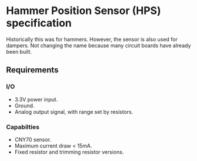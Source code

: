# Hammer Position Sensor (HPS) specification

Historically this was for hammers. However, the sensor is also used for dampers. Not changing the name because many circuit boards have already been built.

## Requirements

### I/O
* 3.3V power input.
* Ground.
* Analog output signal, with range set by resistors.

### Capabilties
* CNY70 sensor.
* Maximum current draw < 15mA.
* Fixed resistor and trimming resistor versions.